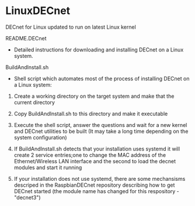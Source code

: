 # LinuxDECnet
DECnet for Linux updated to run on latest Linux kernel


README.DECnet

  - Detailed instructions for downloading and installing DECnet on a Linux system.
  
  
BuildAndInstall.sh

  - Shell script which automates most of the process of installing DECnet on a Linux system:
  
  1. Create a working directory on the target system and make that the current directory
  
  2. Copy BuildAndInstall.sh to this directory and make it executable
  
  3. Execute the shell script, answer the questions and wait for a new kernel and DECnet utilities to be built
     (It may take a long time depending on the system configuration)

  4. If BuildAndInstall.sh detects that your installation uses systemd it will create 2 service entries;one to change the MAC address of the Ethernet/Wireless LAN interface and the second to load the decnet modules and start it running

  5. If your installation does not use systemd, there are some mechansisms descriped in the RaspbianDECnet repository describing how to get DECnet started (the module name has changed for this respository - "decnet3")
